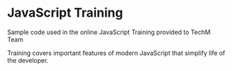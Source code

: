 # JavaScript Training
Sample code used in the online JavaScript Training provided to TechM Team

Training covers important features of modern JavaScript that simplify life of the developer.

